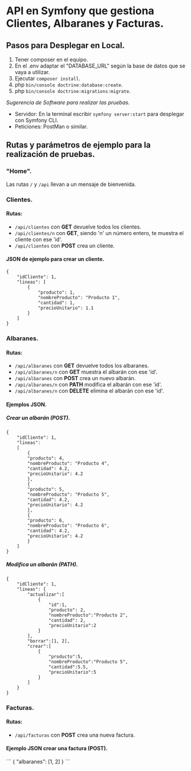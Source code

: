 # API en Symfony que gestiona Clientes, Albaranes y Facturas.

## Pasos para Desplegar en Local.
1. Tener composer en el equipo.
2. En el .env adaptar el "DATABASE_URL" según la base de datos que se vaya a utilizar.
3. Ejecutar `composer install`.
4. php `bin/console doctrine:database:create`.
5. php `bin/console doctrine:migrations:migrate`.

_Sugerencia de Software para realizar las pruebas._
* Servidor: En la terminal escribir `symfony server:start` para desplegar con Symfony CLI.
* Peticiones: PostMan o similar.

## Rutas y parámetros de ejemplo para la realización de pruebas.

### "Home".
Las rutas `/` y `/api` llevan a un mensaje de bienvenida.

### Clientes.
#### Rutas:
* `/api/clientes` con **GET** devuelve todos los clientes.
* `/api/clientes/n` con **GET**, siendo 'n' un número entero, te muestra el cliente con ese 'id'.
* `/api/clientes` con **POST** crea un cliente.

#### JSON de ejemplo para crear un cliente.
```
{
    "idCliente": 1,
    "lineas": [
        {
            "producto": 1,
            "nombreProducto": "Producto 1",
            "cantidad": 1,
            "precioUnitario": 1.1
        }
    ]
}
```

### Albaranes.
#### Rutas:
* `/api/albaranes` con **GET** devuelve todos los albaranes.
* `/api/albaranes/n` con **GET** muestra el albarán con ese 'id'.
* `/api/albaranes` con **POST** crea un nuevo albarán.
* `/api/albaranes/n` con **PATH** modifica el albarán con ese 'id'.
* `/api/albaranes/n` con **DELETE** elimina el albarán con ese 'id'.

#### Ejemplos JSON.
##### Crear un albarán (POST).
```
{
    "idCliente": 1,
    "lineas": 
    [
        {
        "producto": 4,
        "nombreProducto": "Producto 4",
        "cantidad": 4.2,
        "precioUnitario": 4.2
        },
        {
        "producto": 5,
        "nombreProducto": "Producto 5",
        "cantidad": 4.2,
        "precioUnitario": 4.2
        },
        {
        "producto": 6,
        "nombreProducto": "Producto 6",
        "cantidad": 4.2,
        "precioUnitario": 4.2
        }
    ]
}
```

##### Modifica un albarán (PATH).
```
{
    "idCliente": 1,
    "lineas": {
        "actualizar":[
            {
                "id":1,
                "producto": 2,
                "nombreProducto":"Producto 2",
                "cantidad": 2,
                "precioUnitario":2
            }
        ],
        "borrar":[1, 2],
        "crear":[
            {
                "producto":5,
                "nombreProducto":"Producto 5",
                "cantidad":5.5,
                "precioUnitario":5
            }
        ]
    }
}
```

### Facturas.
#### Rutas:
* `/api/facturas` con **POST** crea una nueva factura.

#### Ejemplo JSON crear una factura (POST).
´´´
{
    "albaranes": [1, 2]
}
´´´
